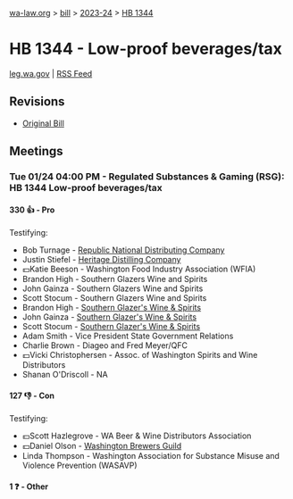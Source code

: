 [wa-law.org](/) > [bill](/bill/) > [2023-24](/bill/2023-24/) > [HB 1344](/bill/2023-24/hb/1344/)

# HB 1344 - Low-proof beverages/tax
[leg.wa.gov](https://app.leg.wa.gov/billsummary?BillNumber=1344&Year=2023&Initiative=false) | [RSS Feed](./rss.xml)

## Revisions
* [Original Bill](1/)

## Meetings
### Tue 01/24 04:00 PM - Regulated Substances & Gaming (RSG): HB 1344 Low-proof beverages/tax
#### 330 👍 - Pro
Testifying:
* Bob Turnage - [Republic National Distributing Company](/org/republic_national_distributing_company/)
* Justin Stiefel - [Heritage Distilling Company](/org/heritage_distilling_company/)
* 💵Katie Beeson - Washington Food Industry Association (WFIA)
* Brandon High - Southern Glazers Wine and Spirits
* John Gainza - Southern Glazers Wine and Spirits
* Scott Stocum - Southern Glazers Wine and Spirits
* Brandon High - [Southern Glazer's Wine & Spirits](/org/southern_glazer's_wine_&_spirits/)
* John Gainza - [Southern Glazer's Wine & Spirits](/org/southern_glazer's_wine_&_spirits/)
* Scott Stocum - [Southern Glazer's Wine & Spirits](/org/southern_glazer's_wine_&_spirits/)
* Adam Smith - Vice President State Government Relations
* Charlie Brown - Diageo and Fred Meyer/QFC
* 💵Vicki Christophersen - Assoc. of Washington Spirits and Wine Distributors
* Shanan O'Driscoll - NA

#### 127 👎 - Con
Testifying:
* 💵Scott Hazlegrove - WA Beer & Wine Distributors Association
* 💵Daniel Olson - [Washington Brewers Guild](/org/washington_brewers_guild/)
* Linda Thompson - Washington Association for Substance Misuse and Violence Prevention (WASAVP)

#### 1 ❓ - Other
